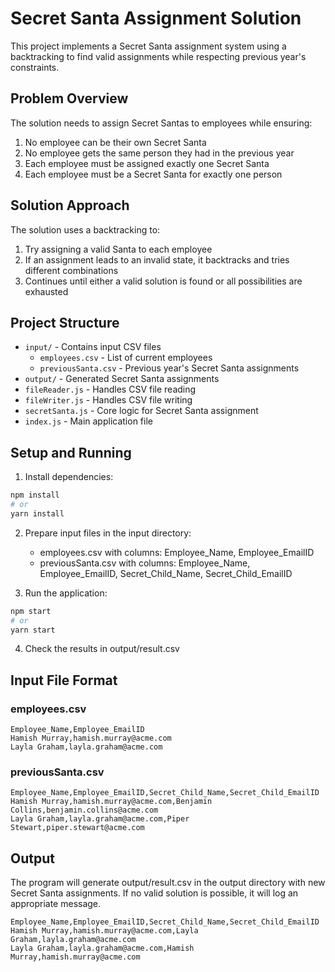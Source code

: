 # Secret Santa Assignment Solution

This project implements a Secret Santa assignment system using a backtracking to find valid assignments while respecting previous year's constraints.

## Problem Overview

The solution needs to assign Secret Santas to employees while ensuring:

1. No employee can be their own Secret Santa
2. No employee gets the same person they had in the previous year
3. Each employee must be assigned exactly one Secret Santa
4. Each employee must be a Secret Santa for exactly one person

## Solution Approach

The solution uses a backtracking to:

1. Try assigning a valid Santa to each employee
2. If an assignment leads to an invalid state, it backtracks and tries different combinations
3. Continues until either a valid solution is found or all possibilities are exhausted

## Project Structure

- `input/` - Contains input CSV files
  - `employees.csv` - List of current employees
  - `previousSanta.csv` - Previous year's Secret Santa assignments
- `output/` - Generated Secret Santa assignments
- `fileReader.js` - Handles CSV file reading
- `fileWriter.js` - Handles CSV file writing
- `secretSanta.js` - Core logic for Secret Santa assignment
- `index.js` - Main application file

## Setup and Running

1. Install dependencies:

```bash
npm install
# or
yarn install
```

2. Prepare input files in the input directory:

   - employees.csv with columns: Employee_Name, Employee_EmailID
   - previousSanta.csv with columns: Employee_Name, Employee_EmailID, Secret_Child_Name, Secret_Child_EmailID

3. Run the application:

```bash
npm start
# or
yarn start
```

4. Check the results in output/result.csv

## Input File Format

### employees.csv

```plaintext
Employee_Name,Employee_EmailID
Hamish Murray,hamish.murray@acme.com
Layla Graham,layla.graham@acme.com
```

### previousSanta.csv

```plaintext
Employee_Name,Employee_EmailID,Secret_Child_Name,Secret_Child_EmailID
Hamish Murray,hamish.murray@acme.com,Benjamin Collins,benjamin.collins@acme.com
Layla Graham,layla.graham@acme.com,Piper Stewart,piper.stewart@acme.com
```

## Output

The program will generate output/result.csv in the output directory with new Secret Santa assignments. If no valid solution is possible, it will log an appropriate message.

```plaintext
Employee_Name,Employee_EmailID,Secret_Child_Name,Secret_Child_EmailID
Hamish Murray,hamish.murray@acme.com,Layla Graham,layla.graham@acme.com
Layla Graham,layla.graham@acme.com,Hamish Murray,hamish.murray@acme.com
```
